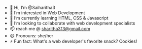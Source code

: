 - 👋 Hi, I’m @Saiharitha3
- 👀 I’m interested in Web Development
- 🌱 I’m currently learning HTML, CSS & Javascript
- 💞️ I’m looking to collaborate with web development specialists
- 📫 reach me @ sharitha313@gmail.com
- 😄 Pronouns: she/her
- ⚡ Fun fact: What's a web developer's favorite snack? Cookies!


<!---
Saiharitha3/Saiharitha3 is a ✨ special ✨ repository because its `README.md` (this file) appears on your GitHub profile.
You can click the Preview link to take a look at your changes.
--->
